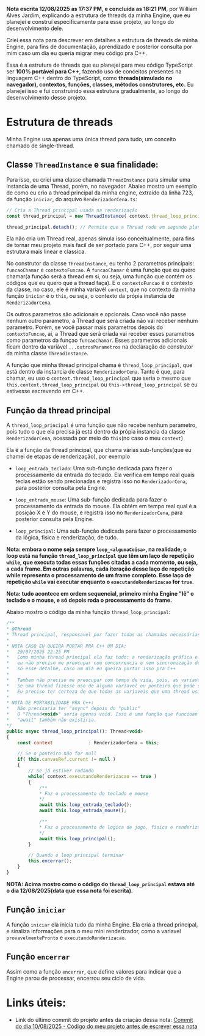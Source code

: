 **Nota escrita 12/08/2025 as 17:37 PM, e concluída as 18:21 PM**, por William Alves Jardim, explicando a estrutura de threads da minha Engine, que eu planejei e construí especificamente para esse projeto, ao longo do desenvolvimento dele.

Criei essa nota para descrever em detalhes a estrutura de threads de minha Engine, para fins de documentação, aprendizado e posterior consulta por mim caso um dia eu queria migrar meu código pra C++. 

Essa é a estrutura de threads que eu planejei para meu código TypeScript ser **100% portável para C++**, fazendo uso de conceitos presentes na linguagem C++ dentro do TypeScript, como **threads(simulado no navegador), contextos, funções, classes, métodos construtores, etc.**
Eu planejei isso e fui construindo essa estrutura gradualmente, ao longo do desenvolvimento desse projeto.

# Estrutura de threads
Minha Engine usa apenas uma única thread para tudo, um conceito chamado de single-thread. 

## Classe `ThreadInstance` e sua finalidade:
Para isso, eu criei uma classe chamada `ThreadInstance` para simular uma instancia de uma Thread, porém, no navegador.
Abaixo mostro um exemplo de como eu crio a thread principal da minha engine, extraido da linha 723, da função `iniciar`, do arquivo `RenderizadorCena.ts`:

```javascript
// Cria a Thread principal usada na renderização
const thread_principal = new ThreadInstance( context.thread_loop_principal, context ); // Executa a função loop_principal passando o própia context, ou seja, o this

thread_principal.detach(); // Permite que a Thread rode em segundo plano
```

Ela não cria um Thread real, apenas simula isso conceitualmente, para fins de tornar meu projeto mais facil de ser portado para C++, por seguir uma estrutura mais linear e classica.

No construtor da classe `ThreadInstance`, eu tenho 2 parametros principais: `funcaoChamar` e `contextoFuncao`. A `funcaoChamar` é uma função que eu quero chamar(a função será a thread em si, ou seja, uma função que contém os códigos que eu quero que a thread faça). E o `contextoFuncao` é o contexto da classe, no caso, ele é minha variavél `context`, que no contexto da minha função `iniciar` é o `this`, ou seja, o contexto da própia instancia de `RenderizadorCena`.

Os outros parametros são adicionais e opcionais. Caso você não passe nenhum outro parametro, a Thread que será criada não vai receber nenhum parametro. Porém, se você passar mais parametros depois do `contextoFuncao`, ai, a Thread que será criada vai receber esses parametros como parametros da funçao `funcaoChamar`. Esses parametros adicionais ficam dentro da variável `...outrosParametros` na declaração do construtor da minha classe `ThreadInstance`.

A função que minha thread principal chama é `thread_loop_principal`, que está dentro da instancia de classe `RenderizadorCena`. Tanto é que, para chamar, eu uso o `context.thread_loop_principal` que seria o mesmo que `this.context.thread_loop_principal` ou `this->thread_loop_principal` se eu estivesse escrevendo em C++.

## Função da thread principal
A `thread_loop_principal` é uma função que não recebe nenhum parametro, pois tudo o que ela precisa já está dentro da própia instancia da classe `RenderizadorCena`, acessada por meio do `this`(no caso o meu `context`) 

Ela é a função da thread principal, que chama várias sub-funções(que eu chamei de etapas de renderização), por exemplo

 - `loop_entrada_teclado`: Uma sub-função dedicada para fazer o processamento da entrada do teclado. Ela verifica em tempo real quais teclas estão sendo precionadas e registra isso no `RenderizadorCena`, para posterior consulta pela Engine.

 - `loop_entrada_mouse`: Uma sub-função dedicada para fazer o processamento da entrada do mouse. Ela obtém em tempo real qual é a posição X e Y do mouse, e registra isso no `RenderizadorCena`, para posterior consulta pela Engine.

 - `loop_principal`: Uma sub-função dedicada para fazer o processamento da lógica, fisica e renderização, de tudo.

**Nota: embora o nome seja sempre `loop_<algumaCoisa>`, na realidade, o loop está na função `thread_loop_principal` que têm um laço de repetição `while`, que executa todas essas funções citadas a cada momento, ou seja, a cada frame. Em outras palavras, cada iteração desse laço de repetição while representa o processamento de um frame completo. Esse laço de repetição `while` vai executar enquanto o `executandoRenderizacao` for `true`.**

**Nota: tudo acontece em ordem sequencial, primeiro minha Engine "lê" o teclado e o mouse, e só depois roda o processamento do frame.**

Abaixo mostro o código da minha função `thread_loop_principal`:

```javascript
/**
* @Thread 
* Thread principal, responsavel por fazer todas as chamadas necessárias para a lógica e renderização. 
* 
* NOTA CASO EU QUEIRA PORTAR PRA C++ UM DIA: 
*   29/07/2025 22:25 PM
*   Como minha thread principal ela faz tudo: a renderização gráfica e também, o processamento da lógica de jogo, fisica, teclado, mouse, etc
*   eu não preciso me preocupar com concorrencia e nem sincronização de threads. No entando, se eu precisar ter alguma thread que acessa dados que uma thread está escrevendo por exemplo, ai eu precisaria usar mutex, atomics, condition_variable do C++
*   só esse detalhe, caso um dia eu queira portar isso pra C++
* 
*   Tambem não preciso me preocupar com tempo de vida, pois, as variaveis e ponteiros não são destruidos em lugar nenhum.
*   Se uma thread fizesse uso de alguma variavel ou ponteiro que pode ser destruido em algum momento, eu preciso tratar isso, para a thread não dar crash no programa.
*   Eu preciso ter certeza de que todas as variaveis que uma thread usa vão estar realmente disponiveis e não tenham sido destruidas.
* 
* NOTA DE PORTABILIDADE PRA C++:
*   Não precisaria ter "async" depois do "public"
*   O "Thread<void>" seria apenas void. Isso é uma função que funcioan de forma sincrona.
*   "await" também não existiria.
*/
public async thread_loop_principal(): Thread<void>
{
    const context             : RenderizadorCena = this;

    // Se o ponteiro não for null
    if( this.canvasRef.current != null )
    {   
        // Se já estiver rodando
        while( context.executandoRenderizacao == true )
        {
            /**
            * Faz o processamento do teclado e mouse 
            */
            await this.loop_entrada_teclado();
            await this.loop_entrada_mouse();

            /**
            * Faz o processamento de logica de jogo, fisica e renderização  
            */
            await this.loop_principal();
        }

        // Quando o loop principal terminar
        this.encerrar();
    }   
}
```

**NOTA: Acima mostro como o código do `thread_loop_principal` estava até o dia 12/08/2025(data que essa nota foi escrita).**

## Função `iniciar`
A função `iniciar` ela inicia tudo da minha Engine. Ela cria a thread principal, e sinaliza informações para o meu mini renderizador, como a variavel `provavelmentePronto` e `executandoRenderizacao`.

## Função `encerrar`
Assim como a função `encerrar`, que define valores para indicar que a Engine parou de processar, encerrou seu ciclo de vida.

# Links úteis:
 - Link do último commit do projeto antes da criação dessa nota: [Commit do dia 10/08/2025 - Código do meu projeto antes de escrever essa nota](https://github.com/WilliamJardim/Engine/tree/bf173344474f416bcd4ffe8a81d828c270448dca)